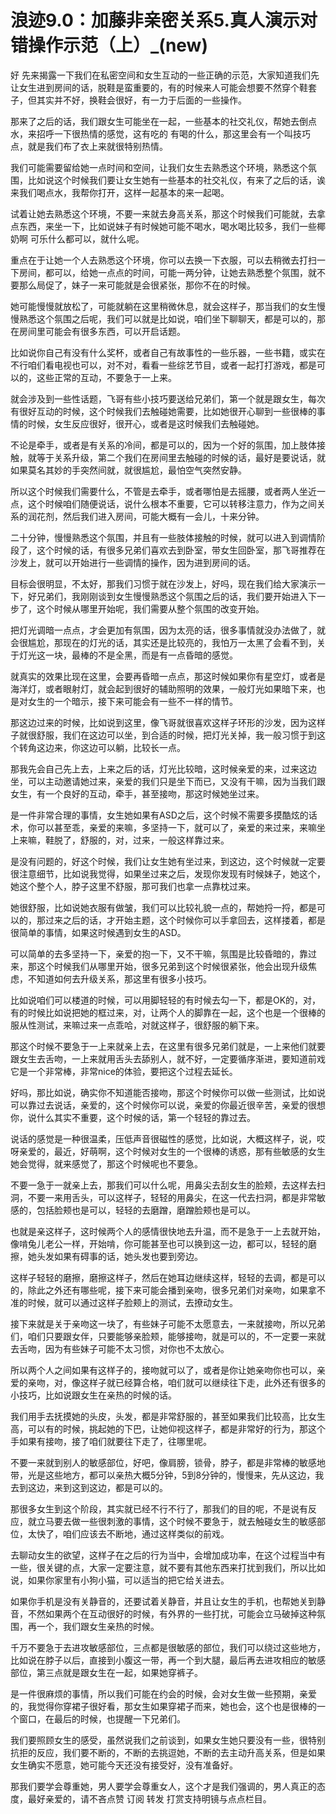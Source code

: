 # 浪迹9.0：加藤非亲密关系5.真人演示对错操作示范（上）_(new)

好 先来揭露一下我们在私密空间和女生互动的一些正确的示范，大家知道我们先让女生进到房间的话，脱鞋是蛮重要的，有的时候来人可能会想要不然穿个鞋套子，但其实并不好，换鞋会很好，有一力于后面的一些操作。

那来了之后的话，我们跟女生可能坐在一起，一些基本的社交礼仪，帮她去倒点水，来招呼一下很热情的感觉，这有吃的 有喝的什么，那这里会有一个叫技巧点，就是我们布了衣上来就很特别热情。

我们可能需要留给她一点时间和空间，让我们女生去熟悉这个环境，熟悉这个氛围，比如说这个时候我们要让女生她有一些基本的社交礼仪，有来了之后的话，诶 来我们喝点水，我帮你打开，这样一起基本的来一起喝。

试着让她去熟悉这个环境，不要一来就去身高关系，那这个时候我们可能就，去拿点东西，来坐一下，比如说妹子有时候她可能不喝水，喝水喝比较多，我们一些椰奶啊 可乐什么都可以，就什么呢。

重点在于让她一个人去熟悉这个环境，你可以去换一下衣服，可以去稍微去打扫一下房间，都可以，给她一点点的时间，可能一两分钟，让她去熟悉整个氛围，就不要那么局促了，妹子一来可能就是会很紧张，那你不在的时候。

她可能慢慢就放松了，可能就躺在这里稍微休息，就会这样子，那当我们的女生慢慢熟悉这个氛围之后呢，我们可以就是比如说，咱们坐下聊聊天，都是可以的，那在房间里可能会有很多东西，可以开启话题。

比如说你自己有没有什么奖杯，或者自己有故事性的一些乐器，一些书籍，或实在不行咱们看电视也可以，对不对，看看一些综艺节目，或者一起打打游戏，都是可以的，这些正常的互动，不要急于一上来。

就会涉及到一些性话题，飞哥有些小技巧要送给兄弟们，第一个就是跟女生，每次有很好互动的时候，这个时候我们去触碰她需要，比如她很开心聊到一些很棒的事情的时候，女生反应很好，很开心，或者是这时候我们去触碰她。

不论是牵手，或者是有关系的冷间，都是可以的，因为一个好的氛围，加上肢体接触，就等于关系升级，第二个我们在房间里去触碰的时候的话，最好是要说话，就如果莫名其妙的手突然间就，就很尴尬，最怕空气突然安静。

所以这个时候我们需要什么，不管是去牵手，或者哪怕是去摇腰，或者两人坐近一点，这个时候咱们随便说话，说什么根本不重要，它可以转移注意力，作为之间关系的润花剂，然后我们进入房间，可能大概有一会儿，十来分钟。

二十分钟，慢慢熟悉这个氛围，并且有一些肢体接触的时候，就可以进入到调情阶段了，这个时候的话，有很多兄弟们喜欢去到卧室，带女生回卧室，那飞哥推荐在沙发上，就可以开始进行一些调情的操作，因为进到房间的话。

目标会很明显，不太好，那我们习惯于就在沙发上，好吗，现在我们给大家演示一下，好兄弟们，我刚刚谈到女生慢慢熟悉这个氛围之后的话，我们要开始进入下一步了，这个时候从哪里开始呢，我们需要从整个氛围的改变开始。

把灯光调暗一点点，才会更加有氛围，因为太亮的话，很多事情就没办法做了，就会很尴尬，那现在的灯光的话，其实还是比较亮的，我怕万一太黑了会看不到，关于灯光这一块，最棒的不是全黑，而是有一点昏暗的感觉。

就真实的效果比现在这里，会要再昏暗一点点，那这时候如果你有星空灯，或者是海洋灯，或者眼射灯，就会起到很好的辅助照明的效果，一般灯光如果暗下来，也是对女生的一个暗示，接下来可能会有一些不一样的情节。

那这边过来的时候，比如说到这里，像飞哥就很喜欢这样子环形的沙发，因为这样子就很舒服，我们在这边可以坐，到合适的时候，把灯光关掉，我一般习惯于到这个转角这边来，你这边可以躺，比较长一点。

那我先会自己先上去，上来之后的话，灯光比较暗，这时候亲爱的来，过来这边坐，可以主动邀请她过来，亲爱的我们只是坐下而已，又没有干嘛，因为当我们跟女生，有一个良好的互动，牵手，甚至接吻，那这时候她坐过来。

是一件非常合理的事情，女生她如果有ASD之后，这个时候不需要多摸酷炫的话术，你可以甚至乖，亲爱的来嘛，多坚持一下，就可以了，亲爱的来过来，来嘛坐上来嘛，鞋脱了，舒服的，对，过来，一般这样靠过来。

是没有问题的，好这个时候，我们让女生她有坐过来，到这边，这个时候就一定要很注意细节，比如说我觉得，如果坐过来之后，发现你发现有时候妹子，她这个，她这个整个人，脖子这里不舒服，那可我们也拿一点靠枕过来。

她很舒服，比如说她衣服有做皱，我们可以比较礼貌一点的，帮她捋一捋，都是可以的，那过来之后的话，才开始主题，这个时候你可以手拿回去，这样搂着，都是很简单的事情，如果这时候遇到女生的ASD。

可以简单的去多坚持一下，亲爱的抱一下，又不干嘛，氛围是比较昏暗的，靠过来，那这个时候我们从哪里开始，很多兄弟到这个时候很紧张，他会出现升级焦虑，不知道如何去升级关系，那这里有很多小技巧。

比如说咱们可以楼道的时候，可以用脚轻轻的有时候去勾一下，都是OK的，对，有的时候比如说把她的框过来，对，让两个人的脚靠在一起，这个也是一个很棒的服从性测试，来嘛过来一点乖哈，对就这样子，很舒服的躺下来。

那这个时候不要急于一上来就亲上去，在这里有很多兄弟们就是，一上来他们就要跟女生去舌吻，一上来就用舌头去舔别人，就不好，一定要循序渐进，要知道前戏它是一个非常棒，非常nice的体验，要把这个过程去延长。

好吗，那比如说，确实你不知道能否接吻，那这个时候你可以做一些测试，比如说可以靠过去说话，亲爱的，这个时候你可以说，亲爱的你最近很辛苦，亲爱的很想你，说什么其实不重要，这个时候的话，第一个轻轻的靠过去。

说话的感觉是一种很温柔，压低声音很磁性的感觉，比如说，大概这样子，说，哎呀亲爱的，最近，好萌啊，这个时候对女生的一个很棒的诱惑，那有些敏感的女生她会觉得，就来感觉了，那这个时候呢也不要急。

不要一急于一就亲上去，那我们可以什么呢，用鼻尖去刮女生的脸颊，去这样去扫洞，不要一来用舌头，可以这样子，轻轻的用鼻尖，在这一代去扫洞，都是非常敏感的，包括脸颊也是可以，轻轻的去磨蹭，磨蹭脸颊也是可以。

也就是亲这样子，这时候两个人的感情很快地去升温，而不是急于一上去就开始，像啃兔儿老公一样，开始啃，你可能甚至也可以换到这一边，都可以，轻轻的磨擦，她头发如果有碍事的话，她头发也要到旁边。

这样子轻轻的磨擦，磨擦这样子，然后在她耳边继续这样，轻轻的去调，都是可以的，除此之外还有哪些呢，接下来可能会播到亲吻，很多兄弟们对亲吻，如果拿不准的时候，就可以通过这样子脸颊上的测试，去撩动女生。

接下来就是关于亲吻这一块了，有些妹子可能不太愿意去，一来就接吻，所以兄弟们，咱们只要跟女伴，只要能够亲脸颊，能够接吻，就是可以的，不一定要一来就去舌吻，因为有些妹子可能不太习惯，对你也不太放心。

所以两个人之间如果有这样子的，接吻就可以了，或者是你让她亲吻你也可以，亲爱的亲吻，对，像这样子就已经算合格，咱们就可以继续往下走，此外还有很多的小技巧，比如说跟女生在亲热的时候的话。

我们用手去抚摸她的头皮，头发，都是非常舒服的，甚至如果我们比较高，比女生高，可以有的时候，挑起她的下巴，让她仰视这样子，都是非常好的行为，那这个手如果有接吻，接了咱们就要往下走了，往哪里呢。

不要一来就到别人的敏感部位，好吧，像肩膀，锁骨，脖子，都是非常棒的敏感地带，光是这些地方，都可以亲热大概5分钟，5到8分钟的，慢慢来，先从这边，我去到这边，来到这到这边，都是可以的。

那很多女生到这个阶段，其实就已经不行不行了，那我们的目的呢，不是说有反应，就立马要去做一些很刺激的事情，这个时候不要急于，就去触碰女生的敏感部位，太快了，咱们应该去不断地，通过这样类似的前戏。

去聊动女生的欲望，这样子在之后的行为当中，会增加成功率，在这个过程当中有一些，很关键的点，大家一定要注意，就不要有其他东西来打扰到我们，所以比如说，如果你家里有小狗小猫，可以适当的把它给关进去。

如果你手机是没有关静音的，还要试着关静音，并且让女生的手机，也帮她关到静音，不然如果两个在互动很好的时候，有外界的一些打扰，可能会立马破掉这种氛围，再一个，我们跟女生亲热的时候。

千万不要急于去进攻敏感部位，三点都是很敏感的部位，我们可以绕过这些地方，比如说在脖子以后，直接到小腹这一带，再一个到大腿，最后再去进攻相应的敏感部位，第三点就是跟女生在一起，如果她穿裤子。

是一件很麻烦的事情，所以我们可能在约会的时候，会对女生做一些预期，亲爱的，我觉得你穿裙子很好看，那女生如果穿裙子而来，她也会，这个也是很棒的一个窗口，在最后的时候，也提醒一下兄弟们。

我们要照顾女生的感受，虽然说我们之前谈到，如果女生她只要没有一些，很特别抗拒的反应，我们要不断的，不断的去挑逗她，不断的去主动升高关系，但是如果女生确实不愿意，她可能今天还没有接受好，没有准备好。

那我们要学会尊重她，男人要学会尊重女人，这个才是我们强调的，男人真正的态度，最好亲爱的，请不吝点赞 订阅 转发 打赏支持明镜与点点栏目。